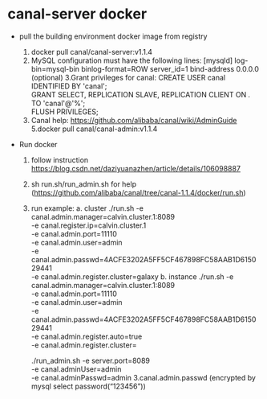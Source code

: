 # canal-server docker

* pull the building environment docker image from registry
    1. docker pull canal/canal-server:v1.1.4
    2. MySQL configuration must have the following lines:
        [mysqld]
        log-bin=mysql-bin
        binlog-format=ROW
        server_id=1
	bind-address 0.0.0.0  (optional)
    3.Grant privileges for canal:
        CREATE USER canal IDENTIFIED BY 'canal';    
        GRANT SELECT, REPLICATION SLAVE, REPLICATION CLIENT ON *.* TO 'canal'@'%';    
        FLUSH PRIVILEGES;
    4. Canal help:
        https://github.com/alibaba/canal/wiki/AdminGuide
    5.docker pull canal/canal-admin:v1.1.4
       
* Run docker
    1. follow instruction https://blog.csdn.net/daziyuanazhen/article/details/106098887
    2. sh run.sh/run_admin.sh for help (https://github.com/alibaba/canal/tree/canal-1.1.4/docker/run.sh)
    3. run example:
        a. cluster ./run.sh -e canal.admin.manager=calvin.cluster.1:8089 \
                -e canal.register.ip=calvin.cluster.1 \
                -e canal.admin.port=11110 \
                -e canal.admin.user=admin \
                -e canal.admin.passwd=4ACFE3202A5FF5CF467898FC58AAB1D615029441 \
                -e canal.admin.register.cluster=galaxy
        b. instance ./run.sh -e canal.admin.manager=calvin.cluster.1:8089 \
                                -e canal.admin.port=11110 \
                                -e canal.admin.user=admin \
                                -e canal.admin.passwd=4ACFE3202A5FF5CF467898FC58AAB1D615029441 \
                                -e canal.admin.register.auto=true \
                                -e canal.admin.register.cluster=

        ./run_admin.sh -e server.port=8089 \
            -e canal.adminUser=admin \
            -e canal.adminPasswd=admin
    3.canal.admin.passwd (encrypted by mysql select password(“123456”))
